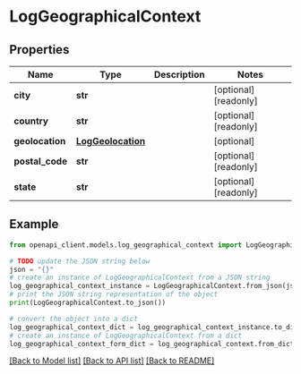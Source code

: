 # LogGeographicalContext


## Properties

Name | Type | Description | Notes
------------ | ------------- | ------------- | -------------
**city** | **str** |  | [optional] [readonly] 
**country** | **str** |  | [optional] [readonly] 
**geolocation** | [**LogGeolocation**](LogGeolocation.md) |  | [optional] 
**postal_code** | **str** |  | [optional] [readonly] 
**state** | **str** |  | [optional] [readonly] 

## Example

```python
from openapi_client.models.log_geographical_context import LogGeographicalContext

# TODO update the JSON string below
json = "{}"
# create an instance of LogGeographicalContext from a JSON string
log_geographical_context_instance = LogGeographicalContext.from_json(json)
# print the JSON string representation of the object
print(LogGeographicalContext.to_json())

# convert the object into a dict
log_geographical_context_dict = log_geographical_context_instance.to_dict()
# create an instance of LogGeographicalContext from a dict
log_geographical_context_form_dict = log_geographical_context.from_dict(log_geographical_context_dict)
```
[[Back to Model list]](../README.md#documentation-for-models) [[Back to API list]](../README.md#documentation-for-api-endpoints) [[Back to README]](../README.md)


